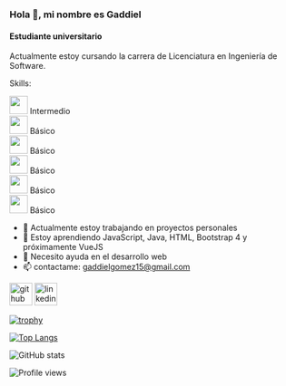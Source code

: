 ### Hola 👋, mi nombre es Gaddiel
#### Estudiante universitario


Actualmente estoy cursando la carrera de Licenciatura en Ingeniería de Software.

Skills:
<div>
  <img height="32" width="32" src="https://cdn.jsdelivr.net/npm/simple-icons@v4/icons/java.svg" /> Intermedio
</div>
<div>
  <img height="32" width="32" src="https://unpkg.com/simple-icons@v4/icons/javascript.svg" /> Básico
</div>
<div>
  <img height="32" width="32" src="https://cdn.jsdelivr.net/npm/simple-icons@v4/icons/bootstrap.svg" /> Básico
</div>
<div>
  <img height="32" width="32" src="https://unpkg.com/simple-icons@v4/icons/html5.svg" /> Básico
</div>
<div>
  <img height="32" width="32" src="https://cdn.jsdelivr.net/npm/simple-icons@v4/icons/linux.svg" /> Básico
</div>
<div>
  <img height="32" width="32" src="https://unpkg.com/simple-icons@v4/icons/ubuntu.svg" /> Básico
</div>

- 🔭 Actualmente estoy trabajando en proyectos personales 
- 🌱 Estoy aprendiendo JavaScript, Java, HTML, Bootstrap 4 y próximamente VueJS 
- 🤔 Necesito ayuda en el desarrollo web 
- 📫 contactame: gaddielgomez15@gmail.com 


[<img src='https://cdn.jsdelivr.net/npm/simple-icons@3.0.1/icons/github.svg' alt='github' height='40'>](https://github.com/gadd-gj)  [<img src='https://cdn.jsdelivr.net/npm/simple-icons@3.0.1/icons/linkedin.svg' alt='linkedin' height='40'>](https://www.linkedin.com/in/gaddiel-gómez-jiménez-b66093196/)  

[![trophy](https://github-profile-trophy.vercel.app/?username=gadd-gj)](https://github.com/ryo-ma/github-profile-trophy)

[![Top Langs](https://github-readme-stats.vercel.app/api/top-langs/?username=gadd-gj)](https://github.com/anuraghazra/github-readme-stats)

![GitHub stats](https://github-readme-stats.vercel.app/api?username=gadd-gj&show_icons=true&count_private=true)  

![Profile views](https://gpvc.arturio.dev/gadd-gj)  
